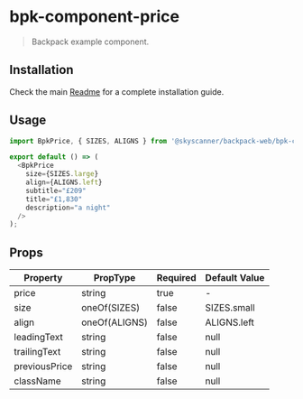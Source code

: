 # bpk-component-price

> Backpack example component.

## Installation

Check the main [Readme](https://github.com/skyscanner/backpack#usage) for a complete installation guide.

## Usage

```js
import BpkPrice, { SIZES, ALIGNS } from '@skyscanner/backpack-web/bpk-component-price';

export default () => (
  <BpkPrice
    size={SIZES.large}
    align={ALIGNS.left}
    subtitle="£209"
    title="£1,830"
    description="a night"
  />
);
```

## Props

| Property  | PropType | Required | Default Value |
| --------- | -------- | -------- | ------------- |
| price     | string   | true     | -             |
| size | oneOf(SIZES)   | false    | SIZES.small         |
| align | oneOf(ALIGNS)   | false    | ALIGNS.left         |
| leadingText | string   | false    | null          |
| trailingText | string   | false    | null          |
| previousPrice | string   | false    | null          |
| className | string   | false    | null          |
